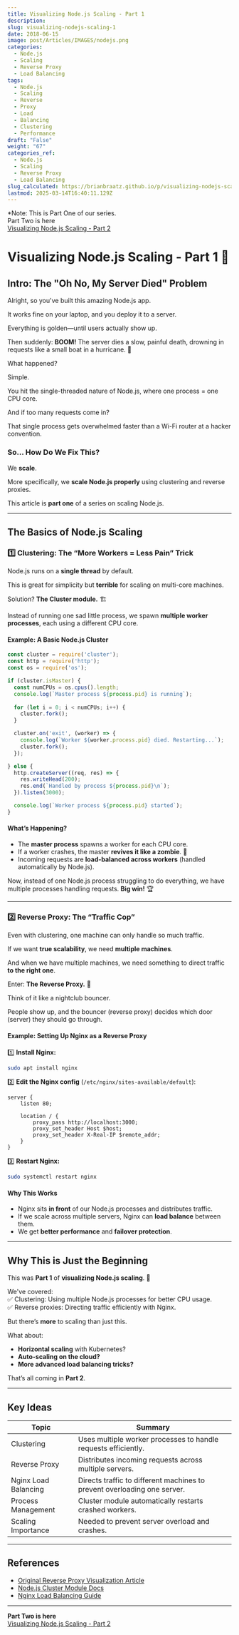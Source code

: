 ```yaml
---
title: Visualizing Node.js Scaling - Part 1
description: 
slug: visualizing-nodejs-scaling-1
date: 2018-06-15
image: post/Articles/IMAGES/nodejs.png
categories:
  - Node.js
  - Scaling
  - Reverse Proxy
  - Load Balancing
tags:
  - Node.js
  - Scaling
  - Reverse
  - Proxy
  - Load
  - Balancing
  - Clustering
  - Performance
draft: "False"
weight: "67"
categories_ref:
  - Node.js
  - Scaling
  - Reverse Proxy
  - Load Balancing
slug_calculated: https://brianbraatz.github.io/p/visualizing-nodejs-scaling-1
lastmod: 2025-03-14T16:40:11.129Z
---
```

\*Note: This is Part One of our series.\
Part Two is here\
[Visualizing Node.js Scaling - Part 2](/post/Articles/27/node%20visualize%202.md)

# Visualizing Node.js Scaling - Part 1 🚀

## Intro: The "Oh No, My Server Died" Problem

Alright, so you've built this amazing Node.js app.

It works fine on your laptop, and you deploy it to a server.

Everything is golden—until users actually show up.

Then suddenly: **BOOM!** The server dies a slow, painful death, drowning in requests like a small boat in a hurricane. 🌊

What happened?

Simple.

You hit the single-threaded nature of Node.js, where one process = one CPU core.

And if too many requests come in?

That single process gets overwhelmed faster than a Wi-Fi router at a hacker convention.

### So… How Do We Fix This?

We **scale**.

More specifically, we **scale Node.js properly** using clustering and reverse proxies.

This article is **part one** of a series on scaling Node.js.

<!-- 
It's based on the concepts in [this great post](https://brianbraatz.github.io/p/foobar-how-reverse-proxies-visual/), but rewritten to focus purely on **Node.js scaling**.

Let's go! 🏎️💨 -->

***

## The Basics of Node.js Scaling

### 1️⃣ Clustering: The “More Workers = Less Pain” Trick

Node.js runs on a **single thread** by default.

This is great for simplicity but **terrible** for scaling on multi-core machines.

Solution? **The Cluster module.** 🏗️

Instead of running one sad little process, we spawn **multiple worker processes**, each using a different CPU core.

#### Example: A Basic Node.js Cluster

```js
const cluster = require('cluster');
const http = require('http');
const os = require('os');

if (cluster.isMaster) {
  const numCPUs = os.cpus().length;
  console.log(`Master process ${process.pid} is running`);
  
  for (let i = 0; i < numCPUs; i++) {
    cluster.fork();
  }

  cluster.on('exit', (worker) => {
    console.log(`Worker ${worker.process.pid} died. Restarting...`);
    cluster.fork();
  });

} else {
  http.createServer((req, res) => {
    res.writeHead(200);
    res.end(`Handled by process ${process.pid}\n`);
  }).listen(3000);

  console.log(`Worker process ${process.pid} started`);
}
```

#### What’s Happening?

* The **master process** spawns a worker for each CPU core.
* If a worker crashes, the master **revives it like a zombie**. 🧟
* Incoming requests are **load-balanced across workers** (handled automatically by Node.js).

Now, instead of one Node.js process struggling to do everything, we have multiple processes handling requests. **Big win!** 🏆

***

### 2️⃣ Reverse Proxy: The “Traffic Cop”

Even with clustering, one machine can only handle so much traffic.

If we want **true scalability**, we need **multiple machines**.

And when we have multiple machines, we need something to direct traffic **to the right one**.

Enter: **The Reverse Proxy.** 🏢

Think of it like a nightclub bouncer.

People show up, and the bouncer (reverse proxy) decides which door (server) they should go through.

#### Example: Setting Up Nginx as a Reverse Proxy

1️⃣ **Install Nginx:**

```sh
sudo apt install nginx
```

2️⃣ **Edit the Nginx config** (`/etc/nginx/sites-available/default`):

```nginx
server {
    listen 80;

    location / {
        proxy_pass http://localhost:3000;
        proxy_set_header Host $host;
        proxy_set_header X-Real-IP $remote_addr;
    }
}
```

3️⃣ **Restart Nginx:**

```sh
sudo systemctl restart nginx
```

#### Why This Works

* Nginx sits **in front** of our Node.js processes and distributes traffic.
* If we scale across multiple servers, Nginx can **load balance** between them.
* We get **better performance** and **failover protection**.

***

## Why This is Just the Beginning

This was **Part 1** of **visualizing Node.js scaling**. 🎉

We've covered:\
✅ Clustering: Using multiple Node.js processes for better CPU usage.\
✅ Reverse proxies: Directing traffic efficiently with Nginx.

But there’s **more** to scaling than just this.

What about:

* **Horizontal scaling** with Kubernetes?
* **Auto-scaling on the cloud?**
* **More advanced load balancing tricks?**

That’s all coming in **Part 2**.

***

## Key Ideas

| Topic                | Summary                                                                  |
| -------------------- | ------------------------------------------------------------------------ |
| Clustering           | Uses multiple worker processes to handle requests efficiently.           |
| Reverse Proxy        | Distributes incoming requests across multiple servers.                   |
| Nginx Load Balancing | Directs traffic to different machines to prevent overloading one server. |
| Process Management   | Cluster module automatically restarts crashed workers.                   |
| Scaling Importance   | Needed to prevent server overload and crashes.                           |

***

## References

* [Original Reverse Proxy Visualization Article](https://brianbraatz.github.io/p/foobar-how-reverse-proxies-visual/)
* [Node.js Cluster Module Docs](https://nodejs.org/api/cluster.html)
* [Nginx Load Balancing Guide](https://nginx.org/en/docs/http/load_balancing.html)

***

<!-- 
  That's it for Part 1! 🎉 Questions?

  Comments?

  Complaints about how your server caught fire?

  Let me know.🔥

  Stay tuned for **Part 2**, where we take this to the **next level** with **horizontal scaling, Kubernetes, and cloud magic!** 🚀
  ``` -->

**Part Two is here**\
[Visualizing Node.js Scaling - Part 2](/post/Articles/27/node%20visualize%202.md)
